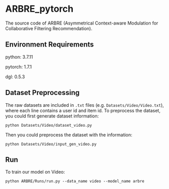 # ARBRE_pytorch

The source code of ARBRE (Asymmetrical Context-aware Modulation for Collaborative Filtering Recommendation).

## Environment Requirements

python: 3.7.11

pytorch: 1.7.1

dgl: 0.5.3

## Dataset Preprocessing

The raw datasets are included in `.txt` files (e.g. `Datasets/Video/Video.txt`), where each line contains a user id and item id. To preprocess the dataset, you could first generate dataset information:

```shell
python Datasets/Video/dataset_video.py
```

Then you could preprocess the dataset with the information:

```shell
python Datasets/Video/input_gen_video.py
```

## Run

To train our model on Video:

```shell
python ARBRE/Runs/run.py --data_name video --model_name arbre
```

